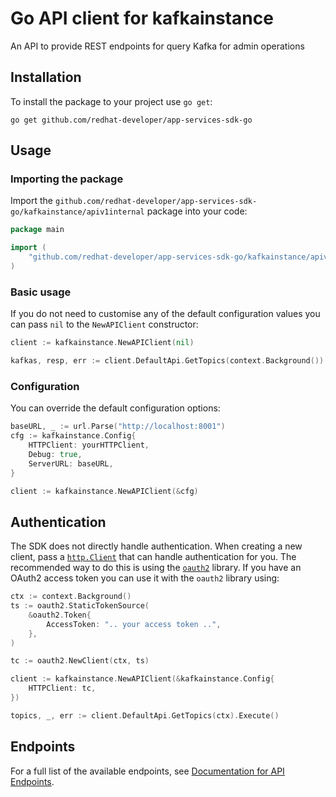 # Go API client for kafkainstance

An API to provide REST endpoints for query Kafka for admin operations

## Installation

To install the package to your project use `go get`:

```shell
go get github.com/redhat-developer/app-services-sdk-go
```

## Usage

### Importing the package

Import the `github.com/redhat-developer/app-services-sdk-go/kafkainstance/apiv1internal` package into your code:

```go
package main

import (
    "github.com/redhat-developer/app-services-sdk-go/kafkainstance/apiv1internal"
)
```

### Basic usage

If you do not need to customise any of the default configuration values you can pass `nil` to the `NewAPIClient` constructor:

```go
client := kafkainstance.NewAPIClient(nil)

kafkas, resp, err := client.DefaultApi.GetTopics(context.Background()).Execute()
```

### Configuration

You can override the default configuration options:

```go
baseURL, _ := url.Parse("http://localhost:8001")
cfg := kafkainstance.Config{
    HTTPClient: yourHTTPClient,
    Debug: true,
    ServerURL: baseURL,
}

client := kafkainstance.NewAPIClient(&cfg)
```

## Authentication

The SDK does not directly handle authentication. When creating a new client, pass a [`http.Client`](https://golang.org/pkg/net/http/#Client) that can handle authentication for you. The recommended way to do this is using the [`oauth2`](https://pkg.go.dev/golang.org/x/oauth2) library. If you have an OAuth2 access token you can use it with the `oauth2` library using:

```go
ctx := context.Background()
ts := oauth2.StaticTokenSource(
    &oauth2.Token{
        AccessToken: ".. your access token ..",
    },
)

tc := oauth2.NewClient(ctx, ts)

client := kafkainstance.NewAPIClient(&kafkainstance.Config{
    HTTPClient: tc,
})

topics, _, err := client.DefaultApi.GetTopics(ctx).Execute()
```

## Endpoints

For a full list of the available endpoints, see [Documentation for API Endpoints](./client/README.md#documentation-for-api-endpoints).